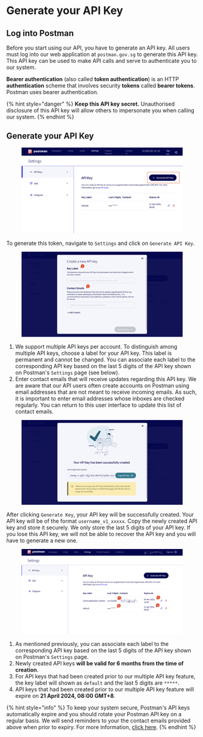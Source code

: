 # Generate your API Key

## Log into Postman

Before you start using our API, you have to generate an API key. All users must log into our web application at `postman.gov.sg` to generate this API key. This API key can be used to make API calls and serve to authenticate you to our system.

**Bearer authentication** (also called **token authentication**) is an HTTP **authentication** scheme that involves security **tokens** called **bearer tokens**. Postman uses bearer authentication.

{% hint style="danger" %}
**Keep this API key secret.** Unauthorised disclosure of this API key will allow others to impersonate you when calling our system.
{% endhint %}

## Generate your API Key

<figure><img src="../../.gitbook/assets/generate-api-key.png" alt=""><figcaption></figcaption></figure>

To generate this token, navigate to `Settings` and click on `Generate API Key`.

<figure><img src="../../.gitbook/assets/create-new-api-key.png" alt=""><figcaption></figcaption></figure>

1. We support multiple API keys per account. To distinguish among multiple API keys, choose a label for your API key. This label is permanent and cannot be changed. You can associate each label to the corresponding API key based on the last 5 digits of the API key shown on Postman's `Settings` page (see below).
2. Enter contact emails that will receive updates regarding this API key. We are aware that our API users often create accounts on Postman using email addresses that are not meant to receive incoming emails. As such, it is important to enter email addresses whose inboxes are checked regularly. You can return to this user interface to update this list of contact emails.

<figure><img src="../../.gitbook/assets/successfully-created-api-key.png" alt=""><figcaption></figcaption></figure>

After clicking `Generate Key`, your API key will be successfully created. Your API key will be of the format `username_v1_xxxxx`. Copy the newly created API key and store it securely. We only store the last 5 digits of your API key. If you lose this API key, we will not be able to recover the API key and you will have to generate a new one.

<figure><img src="../../.gitbook/assets/settings-page-api-key.png" alt=""><figcaption></figcaption></figure>

1. As mentioned previously, you can associate each label to the corresponding API key based on the last 5 digits of the API key shown on Postman's `Settings` page.
2. Newly created API keys **will be valid for 6 months from the time of creation**.
3. For API keys that had been created prior to our multiple API key feature, the key label will shown as `default` and the last 5 digits are `*****`.
4. API keys that had been created prior to our multiple API key feature will expire on **21 April 2024, 08:00 GMT+8**.

{% hint style="info" %}
To keep your system secure, Postman's API keys automatically expire and you should rotate your Postman API key on a regular basis. We will send reminders to your the contact emails provided above when prior to expiry. For more information, [click here](rotate-your-api-key.md).
{% endhint %}
